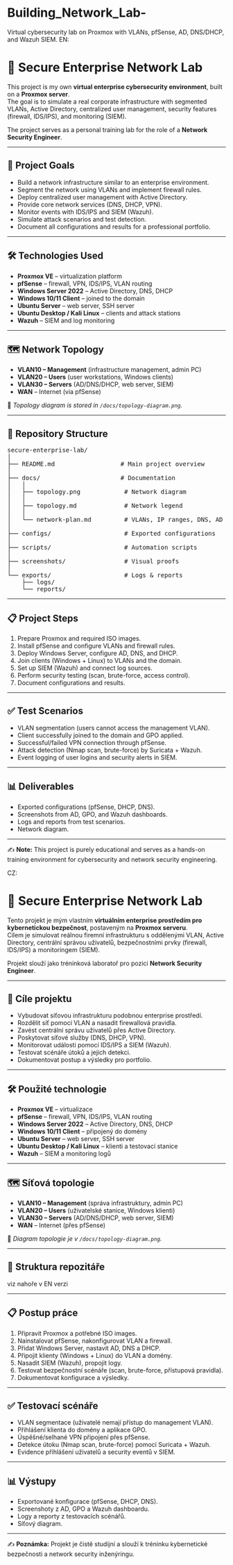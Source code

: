 # Building_Network_Lab-
Virtual cybersecurity lab on Proxmox with VLANs, pfSense, AD, DNS/DHCP, and Wazuh SIEM. 
EN:
# 🔐 Secure Enterprise Network Lab  

This project is my own **virtual enterprise cybersecurity environment**, built on a **Proxmox server**.  
The goal is to simulate a real corporate infrastructure with segmented VLANs, Active Directory, centralized user management, security features (firewall, IDS/IPS), and monitoring (SIEM).  

The project serves as a personal training lab for the role of a **Network Security Engineer**.  

---

## 🎯 Project Goals
- Build a network infrastructure similar to an enterprise environment.  
- Segment the network using VLANs and implement firewall rules.  
- Deploy centralized user management with Active Directory.  
- Provide core network services (DNS, DHCP, VPN).  
- Monitor events with IDS/IPS and SIEM (Wazuh).  
- Simulate attack scenarios and test detection.  
- Document all configurations and results for a professional portfolio.  

---

## 🛠️ Technologies Used
- **Proxmox VE** – virtualization platform  
- **pfSense** – firewall, VPN, IDS/IPS, VLAN routing  
- **Windows Server 2022** – Active Directory, DNS, DHCP  
- **Windows 10/11 Client** – joined to the domain  
- **Ubuntu Server** – web server, SSH server  
- **Ubuntu Desktop / Kali Linux** – clients and attack stations  
- **Wazuh** – SIEM and log monitoring  

---

## 🗺️ Network Topology
- **VLAN10 – Management** (infrastructure management, admin PC)  
- **VLAN20 – Users** (user workstations, Windows clients)  
- **VLAN30 – Servers** (AD/DNS/DHCP, web server, SIEM)  
- **WAN** – Internet (via pfSense)  

📌 *Topology diagram is stored in `/docs/topology-diagram.png`.*  

---

## 📂 Repository Structure
<pre>
secure-enterprise-lab/
│
├── README.md                  # Main project overview
│   
├── docs/                      # Documentation
│   │     
│   ├── topology.png            # Network diagram
│   │   
│   ├── topology.md             # Network legend
│   │     
│   └── network-plan.md         # VLANs, IP ranges, DNS, AD layout
│   
├── configs/                    # Exported configurations
│   
├── scripts/                    # Automation scripts
│
├── screenshots/                # Visual proofs
│
└── exports/                    # Logs & reports
    ├── logs/
    └── reports/
</pre>  
---

## 📋 Project Steps
1. Prepare Proxmox and required ISO images.  
2. Install pfSense and configure VLANs and firewall rules.  
3. Deploy Windows Server, configure AD, DNS, and DHCP.  
4. Join clients (Windows + Linux) to VLANs and the domain.  
5. Set up SIEM (Wazuh) and connect log sources.  
6. Perform security testing (scan, brute-force, access control).  
7. Document configurations and results.  

---

## ✅ Test Scenarios
- VLAN segmentation (users cannot access the management VLAN).  
- Client successfully joined to the domain and GPO applied.  
- Successful/failed VPN connection through pfSense.  
- Attack detection (Nmap scan, brute-force) by Suricata + Wazuh.  
- Event logging of user logins and security alerts in SIEM.  

---

## 📊 Deliverables
- Exported configurations (pfSense, DHCP, DNS).  
- Screenshots from AD, GPO, and Wazuh dashboards.  
- Logs and reports from test scenarios.  
- Network diagram.  

---

✍️ **Note:** This project is purely educational and serves as a hands-on training environment for cybersecurity and network security engineering.  

CZ:
# 🔐 Secure Enterprise Network Lab  

Tento projekt je mým vlastním **virtuálním enterprise prostředím pro kybernetickou bezpečnost**, postaveným na **Proxmox serveru**.  
Cílem je simulovat reálnou firemní infrastrukturu s oddělenými VLAN, Active Directory, centrální správou uživatelů, bezpečnostními prvky (firewall, IDS/IPS) a monitoringem (SIEM).  

Projekt slouží jako tréninková laboratoř pro pozici **Network Security Engineer**.  

---

## 🎯 Cíle projektu
- Vybudovat síťovou infrastrukturu podobnou enterprise prostředí.  
- Rozdělit síť pomocí VLAN a nasadit firewallová pravidla.  
- Zavést centrální správu uživatelů přes Active Directory.  
- Poskytovat síťové služby (DNS, DHCP, VPN).  
- Monitorovat události pomocí IDS/IPS a SIEM (Wazuh).  
- Testovat scénáře útoků a jejich detekci.  
- Dokumentovat postup a výsledky pro portfolio.  

---

## 🛠️ Použité technologie
- **Proxmox VE** – virtualizace  
- **pfSense** – firewall, VPN, IDS/IPS, VLAN routing  
- **Windows Server 2022** – Active Directory, DNS, DHCP  
- **Windows 10/11 Client** – připojený do domény  
- **Ubuntu Server** – web server, SSH server  
- **Ubuntu Desktop / Kali Linux** – klienti a testovací stanice  
- **Wazuh** – SIEM a monitoring logů  

---

## 🗺️ Síťová topologie
- **VLAN10 – Management** (správa infrastruktury, admin PC)  
- **VLAN20 – Users** (uživatelské stanice, Windows klienti)  
- **VLAN30 – Servers** (AD/DNS/DHCP, web server, SIEM)  
- **WAN** – Internet (přes pfSense)  

📌 *Diagram topologie je v `/docs/topology-diagram.png`.*  

---

## 📂 Struktura repozitáře

 viz nahoře v EN verzi

---

## 📋 Postup práce
1. Připravit Proxmox a potřebné ISO images.  
2. Nainstalovat pfSense, nakonfigurovat VLAN a firewall.  
3. Přidat Windows Server, nastavit AD, DNS a DHCP.  
4. Připojit klienty (Windows + Linux) do VLAN a domény.  
5. Nasadit SIEM (Wazuh), propojit logy.  
6. Testovat bezpečnostní scénáře (scan, brute-force, přístupová pravidla).  
7. Dokumentovat konfigurace a výsledky.  

---

## ✅ Testovací scénáře
- VLAN segmentace (uživatelé nemají přístup do management VLAN).  
- Přihlášení klienta do domény a aplikace GPO.  
- Úspěšné/selhané VPN připojení přes pfSense.  
- Detekce útoku (Nmap scan, brute-force) pomocí Suricata + Wazuh.  
- Evidence přihlášení uživatelů a security eventů v SIEM.  

---

## 📊 Výstupy
- Exportované konfigurace (pfSense, DHCP, DNS).  
- Screenshoty z AD, GPO a Wazuh dashboardu.  
- Logy a reporty z testovacích scénářů.  
- Síťový diagram.  

---

✍️ **Poznámka:** Projekt je čistě studijní a slouží k tréninku kybernetické bezpečnosti a network security inženýringu.  


